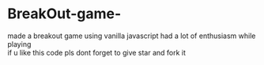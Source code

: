 # BreakOut-game-
made a breakout game using vanilla javascript
had a lot of enthusiasm  while playing  
if u like this code pls dont forget to give star and fork it  
